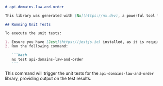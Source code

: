 ````markdown
# api-domains-law-and-order

This library was generated with [Nx](https://nx.dev), a powerful tool for building scalable applications.

## Running Unit Tests

To execute the unit tests:

1. Ensure you have [Jest](https://jestjs.io) installed, as it is required for running tests.
2. Run the following command:

   ```bash
   nx test api-domains-law-and-order
   ```
````

This command will trigger the unit tests for the `api-domains-law-and-order` library, providing output on the test results.

```

```
